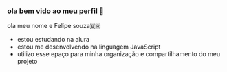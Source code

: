 ### ola bem vido ao meu perfil 🐫

ola meu nome e Felipe souza🇧🇷

- estou estudando na alura
- estou me desenvolvendo na linguagem JavaScript
- utilizo esse epaço para minha organização e compartilhamento do meu projeto 
